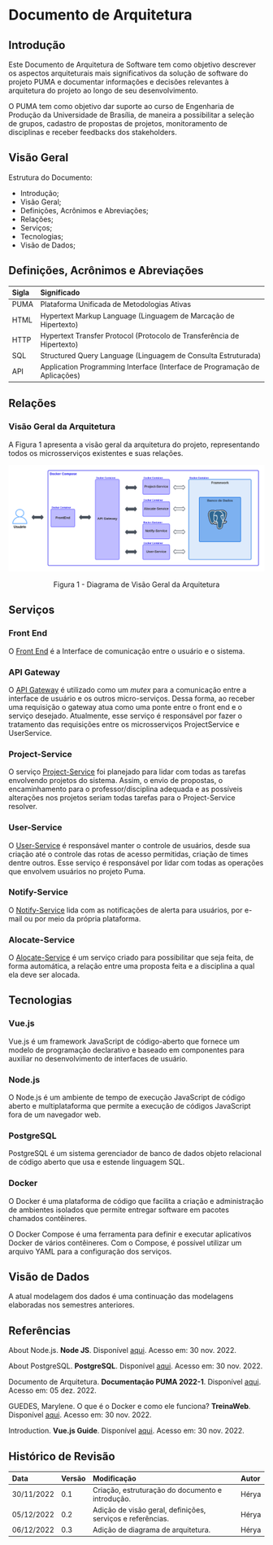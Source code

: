 # Documento de Arquitetura

## Introdução

Este Documento de Arquitetura de Software tem como objetivo descrever os aspectos arquiteturais mais significativos da solução de software do projeto PUMA e documentar informações e decisões relevantes à arquitetura do projeto ao longo de seu desenvolvimento.

O PUMA tem como objetivo dar suporte ao curso de Engenharia de Produção da Universidade de Brasília, de maneira a possibilitar a seleção de grupos, cadastro de propostas de projetos, monitoramento de disciplinas e receber feedbacks dos stakeholders.

## Visão Geral

Estrutura do Documento:

* Introdução;
* Visão Geral;
* Definições, Acrônimos e Abreviações;
* Relações;
* Serviços;
* Tecnologias;
* Visão de Dados;


## Definições, Acrônimos e Abreviações


| Sigla | Significado                                                                |
| :---  | :------------------------------------------------------------------------  | 
| PUMA	| Plataforma Unificada de Metodologias Ativas                         |
| HTML	| Hypertext Markup Language (Linguagem de Marcação de Hipertexto)            |
| HTTP  | Hypertext Transfer Protocol (Protocolo de Transferência de Hipertexto)     |
| SQL   | Structured Query Language (Linguagem de Consulta Estruturada)              |
| API   | Application Programming Interface (Interface de Programação de Aplicações) |

## Relações

### Visão Geral da Arquitetura

A Figura 1 apresenta a visão geral da arquitetura do projeto, representando todos os microsserviços existentes e suas relações.

![Arquitetura](/assets/diagrama_arquitetura.png)

<center>
<figcaption>
Figura 1 - Diagrama de Visão Geral da Arquitetura
</figcaption>
</center>


## Serviços

### Front End

O [Front End](https://github.com/fga-eps-mds/2022-2-PUMA-Frontend) é a Interface de comunicação entre o usuário e o sistema.

### API Gateway

O [API Gateway](https://github.com/fga-eps-mds/2022-2-PUMA-ApiGateway) é utilizado como um _mutex_ para a comunicação entre a interface de usuário e os outros micro-serviços. Dessa forma, ao receber uma requisição o gateway atua como uma ponte entre o front end e o serviço desejado. Atualmente, esse serviço é responsável por fazer o tratamento das requisições entre os microsserviços ProjectService e UserService.

### Project-Service

O serviço [Project-Service](https://github.com/fga-eps-mds/2022-2-PUMA-ProjectService) foi planejado para lidar com todas as tarefas envolvendo projetos do sistema. Assim, o envio de propostas, o encaminhamento para o professor/disciplina adequada e as possíveis alterações nos projetos seriam todas tarefas para o Project-Service resolver.

### User-Service

O  [User-Service](https://github.com/fga-eps-mds/2022-2-PUMA-UserService) é responsável manter o controle de usuários, desde sua criação até o controle das rotas de acesso permitidas, criação de times dentre outros. Esse serviço é responsável por lidar com todas as operações que envolvem usuários no projeto Puma. 

### Notify-Service

O [Notify-Service](https://github.com/fga-eps-mds/2022-2-PUMA-NotifyService) lida com as notificações de alerta para usuários, por e-mail ou por meio da própria plataforma.

### Alocate-Service

O [Alocate-Service](https://github.com/fga-eps-mds/2022-2-PUMA-AlocateService) é um serviço criado para possibilitar que seja feita, de forma automática, a relação entre uma proposta feita e a disciplina a qual ela deve ser alocada.

## Tecnologias

### Vue.js

Vue.js é um framework JavaScript de código-aberto  que fornece um modelo de programação declarativo e baseado em componentes para auxiliar no desenvolvimento de  interfaces de usuário. 

### Node.js

O Node.js é um ambiente de tempo de execução JavaScript de código aberto e multiplataforma que permite a execução de códigos JavaScript fora de um navegador web.

### PostgreSQL

PostgreSQL é um sistema gerenciador de banco de dados objeto relacional de código aberto que usa e estende linguagem SQL.

### Docker

O Docker é uma plataforma de código que facilita a criação e administração de ambientes isolados que permite entregar software em pacotes chamados contêineres.

O Docker Compose é uma ferramenta para definir e executar aplicativos Docker de vários contêineres. Com o Compose, é possível utilizar um arquivo YAML para a configuração dos serviços.


## Visão de Dados

A atual modelagem dos dados  é uma continuação das modelagens elaboradas nos semestres anteriores.

## Referências

About Node.js. **Node JS**. Disponível [aqui](https://nodejs.org/en/about/). Acesso em: 30 nov. 2022.

About PostgreSQL. **PostgreSQL**. Disponível [aqui](https://www.postgresql.org/about/). Acesso em: 30 nov. 2022.

Documento de Arquitetura. **Documentação PUMA 2022-1**. Disponível [aqui](https://fga-eps-mds.github.io/2022-1-PUMA-Doc/produto/doc_arquitetura/). Acesso em: 05 dez. 2022.

GUEDES, Marylene. O que é o Docker e como ele funciona? **TreinaWeb**. Disponível [aqui](https://www.treinaweb.com.br/blog/no-final-das-contas-o-que-e-o-docker-e-como-ele-funciona). Acesso em: 30 nov. 2022.

Introduction. **Vue.js Guide**. Disponível [aqui](https://vuejs.org/guide/introduction.html). Acesso em: 30 nov. 2022.

## Histórico de Revisão

| Data       | Versão | Modificação | Autor |
| :--------- | :----- | :---------- | :---- |
| 30/11/2022 | 0.1    | Criação, estruturação do documento e introdução. | Hérya    |
| 05/12/2022 | 0.2    | Adição de visão geral, definições, serviços e referências. | Hérya  |
| 06/12/2022 | 0.3    | Adição de diagrama de arquitetura. | Hérya  |